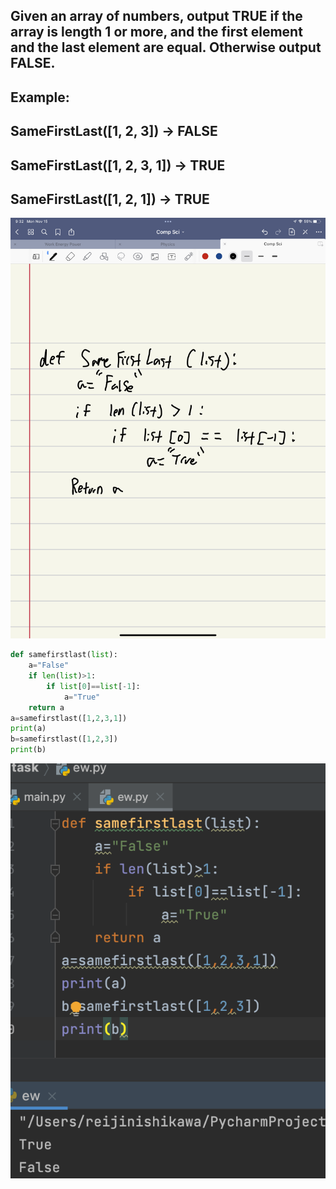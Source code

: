 ## Given an array of numbers, output TRUE if the array is length 1 or more, and the first element and the last element are equal. Otherwise output FALSE.
 
## Example:

## SameFirstLast([1, 2, 3]) → FALSE
## SameFirstLast([1, 2, 3, 1]) → TRUE
## SameFirstLast([1, 2, 1]) → TRUE



![](quiz011.jpeg)

```.py
def samefirstlast(list):
    a="False"
    if len(list)>1:
        if list[0]==list[-1]:
            a="True"
    return a
a=samefirstlast([1,2,3,1])
print(a)
b=samefirstlast([1,2,3])
print(b)
```
![](quiz011out.png)
